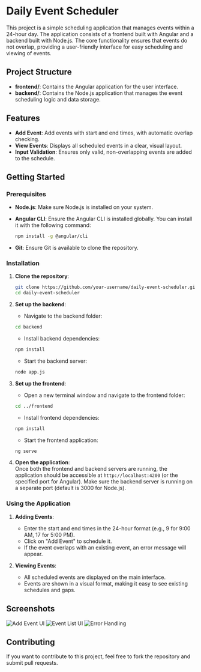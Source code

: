 # Daily Event Scheduler

This project is a simple scheduling application that manages events within a 24-hour day. The application consists of a frontend built with Angular and a backend built with Node.js. The core functionality ensures that events do not overlap, providing a user-friendly interface for easy scheduling and viewing of events.

## Project Structure

- **frontend/**: Contains the Angular application for the user interface.
- **backend/**: Contains the Node.js application that manages the event scheduling logic and data storage.

## Features

- **Add Event**: Add events with start and end times, with automatic overlap checking.
- **View Events**: Displays all scheduled events in a clear, visual layout.
- **Input Validation**: Ensures only valid, non-overlapping events are added to the schedule.

## Getting Started

### Prerequisites

- **Node.js**: Make sure Node.js is installed on your system.
- **Angular CLI**: Ensure the Angular CLI is installed globally. You can install it with the following command:

    ```bash
    npm install -g @angular/cli
    ```

- **Git**: Ensure Git is available to clone the repository.

### Installation

1. **Clone the repository**:

    ```bash
    git clone https://github.com/your-username/daily-event-scheduler.git
    cd daily-event-scheduler
    ```

2. **Set up the backend**:

   - Navigate to the backend folder:

    ```bash
    cd backend
    ```

   - Install backend dependencies:

    ```bash
    npm install
    ```

   - Start the backend server:

    ```bash
    node app.js
    ```

3. **Set up the frontend**:

   - Open a new terminal window and navigate to the frontend folder:

    ```bash
    cd ../frontend
    ```

   - Install frontend dependencies:

    ```bash
    npm install
    ```

   - Start the frontend application:

    ```bash
    ng serve
    ```

4. **Open the application**:  
   Once both the frontend and backend servers are running, the application should be accessible at `http://localhost:4200` (or the specified port for Angular). Make sure the backend server is running on a separate port (default is 3000 for Node.js).

### Using the Application

1. **Adding Events**:  
   - Enter the start and end times in the 24-hour format (e.g., 9 for 9:00 AM, 17 for 5:00 PM).
   - Click on "Add Event" to schedule it.
   - If the event overlaps with an existing event, an error message will appear.

2. **Viewing Events**:  
   - All scheduled events are displayed on the main interface.
   - Events are shown in a visual format, making it easy to see existing schedules and gaps.

## Screenshots

<!-- Include screenshots of the application here -->
![Add Event UI](Screenshot79)
![Event List UI](Screenshot80)
![Error Handling](Screenshot82)

## Contributing

If you want to contribute to this project, feel free to fork the repository and submit pull requests.
